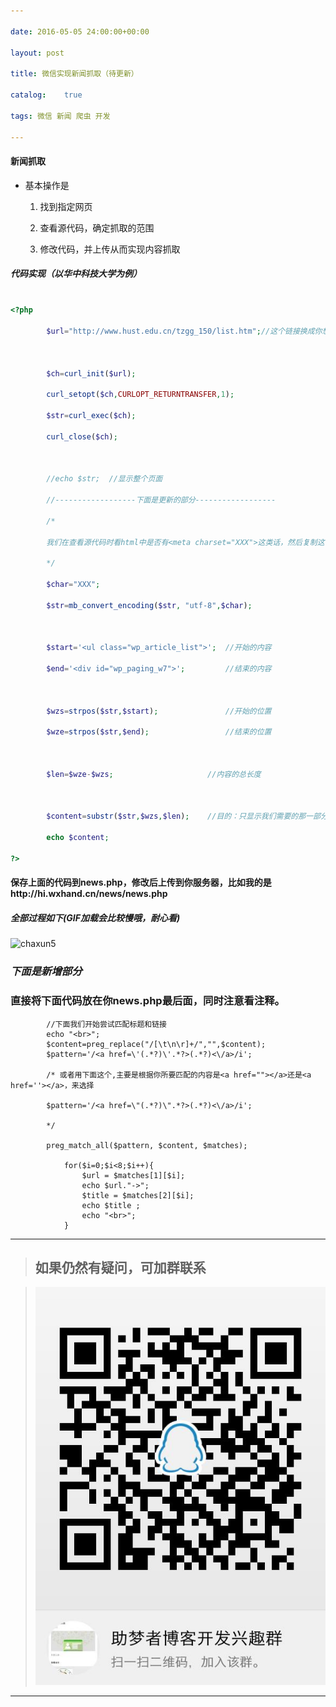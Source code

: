```yaml
---

date: 2016-05-05 24:00:00+00:00

layout: post

title: 微信实现新闻抓取（待更新）

catalog:    true

tags: 微信 新闻 爬虫 开发

---
```




#### 新闻抓取



* 基本操作是

  1. 找到指定网页

  2. 查看源代码，确定抓取的范围

  3. 修改代码，并上传从而实现内容抓取



##### 代码实现（以华中科技大学为例）



```php

<?php

		$url="http://www.hust.edu.cn/tzgg_150/list.htm";//这个链接换成你想抓取新闻的链接

		

		$ch=curl_init($url);

		curl_setopt($ch,CURLOPT_RETURNTRANSFER,1);

		$str=curl_exec($ch);

		curl_close($ch);

		

		//echo $str;  //显示整个页面

		//------------------下面是更新的部分------------------

        /*

        我们在查看源代码时看html中是否有<meta charset="XXX">这类话，然后复制这个XXX

        */

        $char="XXX";

		$str=mb_convert_encoding($str, "utf-8",$char);

        

		$start='<ul class="wp_article_list">';  //开始的内容

		$end='<div id="wp_paging_w7">';  		//结束的内容

		

		$wzs=strpos($str,$start);				//开始的位置

		$wze=strpos($str,$end);					//结束的位置

		

		$len=$wze-$wzs;						//内容的总长度

		

		$content=substr($str,$wzs,$len);  	//目的：只显示我们需要的那一部分

		echo $content;

?>

```



#### 保存上面的代码到news.php，修改后上传到你服务器，比如我的是http://hi.wxhand.cn/news/news.php



##### 全部过程如下(GIF加载会比较慢哦，耐心看)

![chaxun5](/img/blog/jc4-news-hzkd.gif)


### *下面是新增部分*

### 直接将下面代码放在你news.php最后面，同时注意看注释。


```
		//下面我们开始尝试匹配标题和链接
		echo "<br>";
		$content=preg_replace("/[\t\n\r]+/","",$content);
		$pattern='/<a href=\'(.*?)\'.*?>(.*?)<\/a>/i';

		/* 或者用下面这个,主要是根据你所要匹配的内容是<a href=""></a>还是<a href=''></a>，来选择

		$pattern='/<a href=\"(.*?)\".*?>(.*?)<\/a>/i';

		*/
		
		preg_match_all($pattern, $content, $matches);

			for($i=0;$i<8;$i++){
				$url = $matches[1][$i];
				echo $url."->";
				$title = $matches[2][$i];
				echo $title ;
				echo "<br>";
			}

```

___

>## 如果仍然有疑问，可加群联系

>![qqgroup](/img/blog/qqgroup.jpg)

___